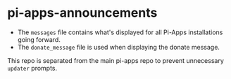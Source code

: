 # pi-apps-announcements
- The `messages` file contains what's displayed for all Pi-Apps installations going forward.  
- The `donate_message` file is used when displaying the donate message.

This repo is separated from the main pi-apps repo to prevent unnecessary `updater` prompts.
